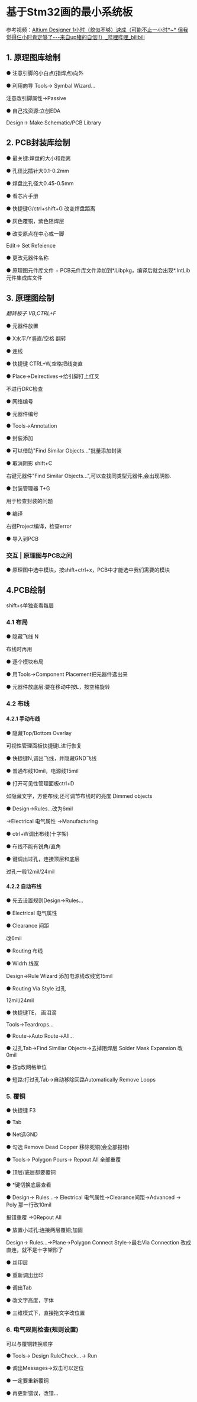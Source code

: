 # 基于Stm32画的最小系统板

参考视频：[Altium Designer 1小时（貌似不够）速成（可能不止一小时*~* 但我觉得仨小时肯定够了---来自up猪的自信!!）_哔哩哔哩_bilibili](https://www.bilibili.com/video/BV17E411x7dR/)



## 1. 原理图库绘制

● 注意引脚的小白点(指焊点)向外

● 利用向导 Tools→ Symbal Wizard...

注意改引脚属性→Passive

● 自己找资源:立创EDA

Design→ Make Schematic/PCB Library

## 2. PCB封装库绘制

● 最关键:焊盘的大小和距离

● 孔径比插针大0.1-0.2mm

● 焊盘比孔径大0.45-0.5mm

● 看芯片手册

● 快捷键G/ctrl+shift+G 改变焊盘距离

● 灰色覆铜，紫色阻焊层

● 改变原点在中心或一脚

Edit→ Set Refeience

● 更改元器件名称

● 原理图元件库文件 + PCB元件库文件添加到*.Libpkg，编译后就会出现*.IntLib 元件集成库文件



##  3. 原理图绘制

*翻转板子 VB,CTRL+F*

● 元器件放置

● X水平/Y竖直/空格 翻转

● 连线

● 快捷键 CTRL+W,空格把线变直

● Place→Deirectives→给引脚打上红叉

不进行DRC检查

● 网络编号

● 元器件编号

● Tools→Annotation

● 封装添加

● 可以借助"Find Similar Objects..."批量添加封装

● 取消阴影 shift+C

右键元器件"Find Similar Objects...",可以查找同类型元器件,会出现阴影.

● 封装管理器 T+G

用于检查封装的问题

● 编译

右键Project编译，检查error

● 导入到PCB

### 交互 | 原理图与PCB之间

● 原理图中选中模块，按shift+ctrl+x，PCB中才能选中我们需要的模块

## 4.PCB绘制

shift+s单独查看每层

### 4.1 布局

● 隐藏飞线 N

布线时再用

● 逐个模块布局

● 用Tools→Component Placement把元器件选出来

● 元器件放底层:要在移动中按L，按空格旋转

### 4.2 布线

#### 4.2.1 手动布线 

●  隐藏Top/Bottom Overlay

可视性管理面板快捷键L进行恢复

●  快捷键N,调出飞线，并隐藏GND飞线

●  普通布线10mil，电源线15mil

●  打开可见性管理面板ctrl+D

如隐藏文字，方便布线;还可调节布线时的亮度 Dimmed objects 

●  Design→Rules...改为6mil

→Electrical 电气属性 →Manufacturing

●  ctrl+W调出布线(十字架)

●  布线不能有锐角/直角

●  键调出过孔，连接顶层和底层

过孔一般12mil/24mil 

#### 4.2.2 自动布线

●  先去设置规则Design→Rules...

●  Electrical 电气属性

●  Clearance 间距

改6mil

●  Routing 布线

●  Widrh 线宽

Design→Rule Wizard 添加电源线改线宽15mil 

●  Routing Via Style 过孔

12mil/24mil

●  快捷键TE， 画泪滴

Tools→Teardrops...

●  Route→Auto Route→All...

●  过孔Tab→Find Similiar Objects→去掉阻焊层 Solder Mask Expansion 改0mil

●  按g改网格单位

●  短路:打过孔Tab→自动移除回路Automatically Remove Loops

### 5. 覆铜

● 快捷键 F3

● Tab

●  Net选GND

●  勾选 Remove Dead Copper 移除死铜(会全部报错)

●  Tools→ Polygon Pours→ Repout All 全部重覆

● 顶层/底层都要覆铜

● *键切换底层查看

● Design→ Rules...→ Electrical 电气属性→Clearance间距→Advanced → Poly 那一行改10mil

报错重覆 →0Repout All

● 放置小过孔:连接两层覆铜;加固

Design→ Rules...→Plane→Polygon Connect Style→最右Via Connection 改成直连，就不是十字架形了

● 丝印层

● 重新调出丝印

● 调出Tab

● 改文字高度，字体

● 三维模式下，直接拖文字改位置

### 6. 电气规则检查(规则设置)

可以与覆铜转换顺序

● Tools→ Design RuleCheck...→ Run

● 调出Messages→双击可以定位

● 一定要重新覆铜

● 再更新错误，改错...